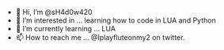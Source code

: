 - 👋 Hi, I’m @sH4d0w420
- 👀 I’m interested in ... learning how to code in LUA and Python
- 🌱 I’m currently learning ... LUA
- 📫 How to reach me ... @Iplayfluteonmy2 on twitter.

<!---
sH4d0w420/sH4d0w420 is a ✨ special ✨ repository because its `README.md` (this file) appears on your GitHub profile.
You can click the Preview link to take a look at your changes.
--->
